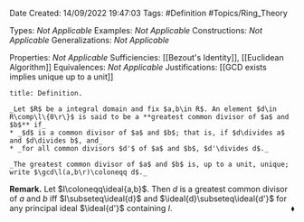 <div class="topSpace"></div>

Date Created: 14/09/2022 19:47:03
Tags: #Definition #Topics/Ring_Theory

Types: _Not Applicable_
Examples: _Not Applicable_
Constructions: _Not Applicable_
Generalizations: _Not Applicable_

Properties: _Not Applicable_
Sufficiencies: [[Bezout's Identity]], [[Euclidean Algorithm]]
Equivalences: _Not Applicable_
Justifications: [[GCD exists implies unique up to a unit]]

``` ad-Definition
title: Definition.

_Let $R$ be a integral domain and fix $a,b\in R$. An element $d\in R\comp\l\{0\r\}$ is said to be a **greatest common divisor of $a$ and $b$** if_
* _$d$ is a common divisor of $a$ and $b$; that is, if $d\divides a$ and $d\divides b$, and_
* _for all common divisors $d'$ of $a$ and $b$, $d'\divides d$._

_The greatest common divisor of $a$ and $b$ is, up to a unit, unique; write $\gcd\l(a,b\r)\coloneqq d$._

```

**Remark.** Let $I\coloneqq\ideal{a,b}$. Then $d$ is a greatest common divisor of $a$ and $b$ iff $I\subseteq\ideal{d}$ and $\ideal{d}\subseteq\ideal{d'}$ for any principal ideal $\ideal{d'}$ containing $I$.<span style="float:right;">$\blacklozenge$</span>
